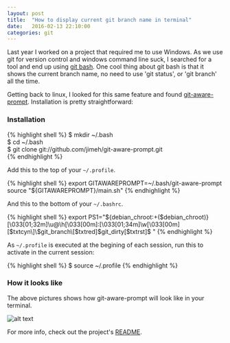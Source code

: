```yaml
---
layout: post
title:  "How to display current git branch name in terminal"
date:   2016-02-13 22:10:00
categories: git
---
```


Last year I worked on a project that required me to use Windows. As we use git for version control and windows command line suck, I searched for a tool and end up using [git bash](https://git-for-windows.github.io/). One cool thing about git bash is that it shows the current branch name, no need to use 'git status', or 'git branch' all the time.

Getting back to linux, I looked for this same feature and found [git-aware-prompt](https://github.com/jimeh/git-aware-prompt).
Installation is pretty straightforward:

### Installation
{% highlight shell %}
$ mkdir ~/.bash  
$ cd ~/.bash  
$ git clone git://github.com/jimeh/git-aware-prompt.git  
{% endhighlight %}

Add this to the top of your ```~/.profile```.

{% highlight shell %}
export GITAWAREPROMPT=~/.bash/git-aware-prompt
source "${GITAWAREPROMPT}/main.sh"
{% endhighlight %}

And this to the bottom of your ```~/.bashrc```.

{% highlight shell %}
export PS1="\${debian_chroot:+(\$debian_chroot)}\[\033[01;32m\]\u@\h\[\033[00m\]:\[\033[01;34m\]\w\[\033[00m\] \[$txtcyn\]\$git_branch\[$txtred\]\$git_dirty\[$txtrst\]\$ "
{% endhighlight %}

As ```~/.profile``` is executed at the begining of each session, run this to activate in the current session:

{% highlight shell %}
$ source ~/.profile
{% endhighlight %}

### How it looks like

The above pictures shows how git-aware-prompt will look like in your terminal.

![alt text](https://s3-sa-east-1.amazonaws.com/felipebelucena.github.io/Screenshot+from+2016-02-13+23-45-20.png "Git Aware Prompt")

For more info, check out the project's [README](https://github.com/jimeh/git-aware-prompt).

